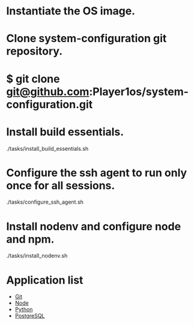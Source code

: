 # Instantiate the OS image.

# Clone system-configuration git repository.
# $ git clone git@github.com:Player1os/system-configuration.git

# Install build essentials.
./tasks/install_build_essentials.sh

# Configure the ssh agent to run only once for all sessions.
./tasks/configure_ssh_agent.sh

# Install nodenv and configure node and npm.
./tasks/install_nodenv.sh

# Application list

- [Git](../git/readme.md)
- [Node](../nodejs/readme.md)
- [Python](../python.md)
- [PostgreSQL](../postgresql/readme.md)
